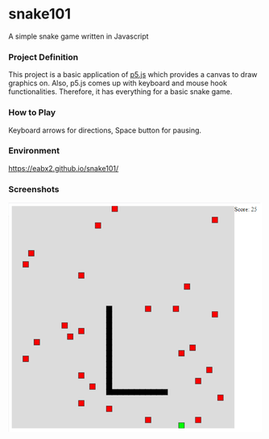 # snake101
A simple snake game written in Javascript

### Project Definition

This project is a basic application of [p5.js](https://p5js.org/) which provides a canvas to draw graphics on. Also, p5.js comes up with keyboard and mouse hook functionalities. 
Therefore, it has everything for a basic snake game.

### How to Play

Keyboard arrows for directions, Space button for pausing.

### Environment
https://eabx2.github.io/snake101/

### Screenshots

![](screenshots/gameplay.png)
